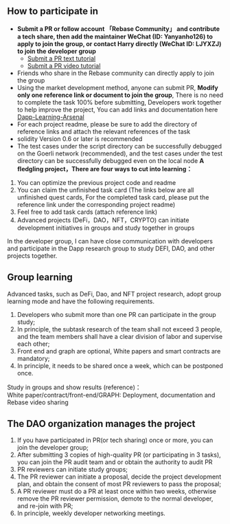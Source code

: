 ## How to participate in
- **Submit a PR or follow account 「Rebase Community」 and contribute a tech share, then add the maintainer WeChat (ID: Yanyanho126) to apply to join the group, or contact Harry directly (WeChat ID: LJYXZJ) to join the developer group**
	- [Submit a PR text tutorial](https://github.com/BNineCoding/Dapp-Learning/blob/main/docs/Create_DApp-Learning_PR_Tutorial-en.md)
	- [Submit a PR video tutorial](https://www.bilibili.com/video/BV1Bq4y1r7dx?spm_id_from=333.999.0.0)
- Friends who share in the Rebase community can directly apply to join the group
- Using the market development method, anyone can submit PR, **Modify only one reference link or document to join the group**, There is no need to complete the task 100% before submitting, Developers work together to help improve the project, You can add links and documentation here [Dapp-Learning-Arsenal](https://github.com/Dapp-Learning-DAO/Dapp-Learning-Arsenal)  
- For each project readme, please be sure to add the directory of reference links and attach the relevant references of the task
- solidity Version 0.6 or later is recommended
- The test cases under the script directory can be successfully debugged on the Goerli network (recommended), and the test cases under the test directory can be successfully debugged even on the local node
**A fledgling project，There are four ways to cut into learning：**

1. You can optimize the previous project code and readme
2. You can claim the unfinished task card (The links below are all unfinished quest cards, For the completed task card, please put the reference link under the corresponding project readme)
3. Feel free to add task cards (attach reference link)
4. Advanced projects (DeFi，DAO，NFT，CRYPTO) can initiate development initiatives in groups and study together in groups

In the developer group, I can have close communication with developers and participate in the Dapp research group to study DEFI, DAO, and other projects together.

## Group learning
  Advanced tasks, such as DeFi, Dao, and NFT project research, adopt group learning mode and have the following requirements.
 1. Developers who submit more than one PR can participate in the group study;
 2. In principle, the subtask research of the team shall not exceed 3 people, and the team members shall have a clear division of labor and supervise each other;
 3. Front end and graph are optional, White papers and smart contracts are mandatory;
 4. In principle, it needs to be shared once a week, which can be postponed once.

 Study in groups and show results (reference)：    
 White paper/contract/front-end/GRAPH: Deployment, documentation and Rebase video sharing


## The DAO organization manages the project
  1. If you have participated in PR(or tech sharing) once or more, you can join the developer group;
  2. After submitting 3 copies of high-quality PR (or participating in 3 tasks), you can join the PR audit team and or obtain the authority to audit PR
  3. PR reviewers can initiate study groups;
  4. The PR reviewer can initiate a proposal, decide the project development plan, and obtain the consent of most PR reviewers to pass the proposal;
  5. A PR reviewer must do a PR at least once within two weeks, otherwise remove the PR reviewer permission, demote to the normal developer, and re-join with PR;
  6. In principle, weekly developer networking meetings.
